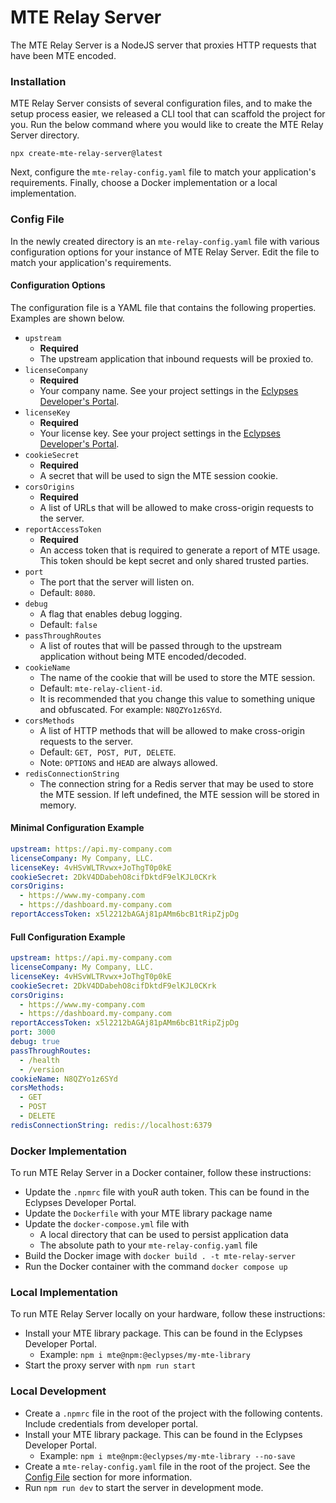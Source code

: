 # MTE Relay Server

The MTE Relay Server is a NodeJS server that proxies HTTP requests that have been MTE encoded.

### Installation

MTE Relay Server consists of several configuration files, and to make the setup process easier, we released a CLI tool that can scaffold the project for you. Run the below command where you would like to create the MTE Relay Server directory.

`npx create-mte-relay-server@latest`

Next, configure the `mte-relay-config.yaml` file to match your application's requirements. Finally, choose a Docker implementation or a local implementation.

### Config File

In the newly created directory is an `mte-relay-config.yaml` file with various configuration options for your instance of MTE Relay Server. Edit the file to match your application's requirements.

#### Configuration Options

The configuration file is a YAML file that contains the following properties. Examples are shown below.

- `upstream`
  - **Required**
  - The upstream application that inbound requests will be proxied to.
- `licenseCompany`
  - **Required**
  - Your company name. See your project settings in the [Eclypses Developer's Portal](https://developers.eclypses.com).
- `licenseKey`
  - **Required**
  - Your license key. See your project settings in the [Eclypses Developer's Portal](https://developers.eclypses.com).
- `cookieSecret`
  - **Required**
  - A secret that will be used to sign the MTE session cookie.
- `corsOrigins`
  - **Required**
  - A list of URLs that will be allowed to make cross-origin requests to the server.
- `reportAccessToken`
  - **Required**
  - An access token that is required to generate a report of MTE usage. This token should be kept secret and only shared trusted parties.
- `port`
  - The port that the server will listen on.
  - Default: `8080`.
- `debug`
  - A flag that enables debug logging.
  - Default: `false`
- `passThroughRoutes`
  - A list of routes that will be passed through to the upstream application without being MTE encoded/decoded.
- `cookieName`
  - The name of the cookie that will be used to store the MTE session.
  - Default: `mte-relay-client-id`.
  - It is recommended that you change this value to something unique and obfuscated. For example: `N8QZYo1z6SYd`.
- `corsMethods`
  - A list of HTTP methods that will be allowed to make cross-origin requests to the server.
  - Default: `GET, POST, PUT, DELETE`.
  - Note: `OPTIONS` and `HEAD` are always allowed.
- `redisConnectionString`
  - The connection string for a Redis server that may be used to store the MTE session. If left undefined, the MTE session will be stored in memory.

#### Minimal Configuration Example

```yaml
upstream: https://api.my-company.com
licenseCompany: My Company, LLC.
licenseKey: 4vHSvWLTRvwx+JoThgT0p0kE
cookieSecret: 2DkV4DDabehO8cifDktdF9elKJL0CKrk
corsOrigins:
  - https://www.my-company.com
  - https://dashboard.my-company.com
reportAccessToken: x5l2212bAGAj81pAMm6bcB1tRipZjpDg
```

#### Full Configuration Example

```yaml
upstream: https://api.my-company.com
licenseCompany: My Company, LLC.
licenseKey: 4vHSvWLTRvwx+JoThgT0p0kE
cookieSecret: 2DkV4DDabehO8cifDktdF9elKJL0CKrk
corsOrigins:
  - https://www.my-company.com
  - https://dashboard.my-company.com
reportAccessToken: x5l2212bAGAj81pAMm6bcB1tRipZjpDg
port: 3000
debug: true
passThroughRoutes:
  - /health
  - /version
cookieName: N8QZYo1z6SYd
corsMethods:
  - GET
  - POST
  - DELETE
redisConnectionString: redis://localhost:6379
```

### Docker Implementation

To run MTE Relay Server in a Docker container, follow these instructions:

- Update the `.npmrc` file with youR auth token. This can be found in the Eclypses Developer Portal.
- Update the `Dockerfile` with your MTE library package name
- Update the `docker-compose.yml` file with
  - A local directory that can be used to persist application data
  - The absolute path to your `mte-relay-config.yaml` file
- Build the Docker image with `docker build . -t mte-relay-server`
- Run the Docker container with the command `docker compose up`

### Local Implementation

To run MTE Relay Server locally on your hardware, follow these instructions:

- Install your MTE library package. This can be found in the Eclypses Developer Portal.
  - Example: `npm i mte@npm:@eclypses/my-mte-library`
- Start the proxy server with `npm run start`

### Local Development

- Create a `.npmrc` file in the root of the project with the following contents. Include credentials from developer portal.
- Install your MTE library package. This can be found in the Eclypses Developer Portal.
  - Example: `npm i mte@npm:@eclypses/my-mte-library --no-save`
- Create a `mte-relay-config.yaml` file in the root of the project. See the [Config File](#config-file) section for more information.
- Run `npm run dev` to start the server in development mode.
